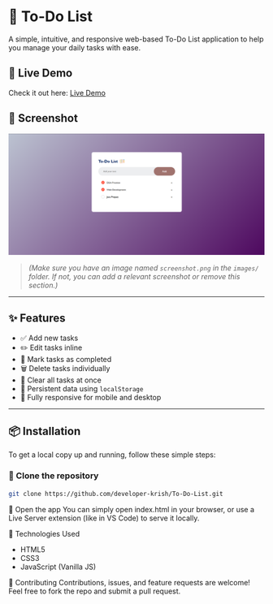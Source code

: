 # 📝 To-Do List

A simple, intuitive, and responsive web-based To-Do List application to help you manage your daily tasks with ease.

## 🚀 Live Demo

Check it out here: [Live Demo](https://developer-krish.github.io/To-Do-List/)

## 📸 Screenshot

![To-Do List Screenshot](./images/screenshot.png)

> *(Make sure you have an image named `screenshot.png` in the `images/` folder. If not, you can add a relevant screenshot or remove this section.)*

---

## ✨ Features

- ✅ Add new tasks
- ✏️ Edit tasks inline
- 📌 Mark tasks as completed
- 🗑️ Delete tasks individually
- 🔄 Clear all tasks at once
- 💾 Persistent data using `localStorage`
- 📱 Fully responsive for mobile and desktop

---

## 📦 Installation

To get a local copy up and running, follow these simple steps:

### 🔧 Clone the repository

```bash
git clone https://github.com/developer-krish/To-Do-List.git
```
🚀 Open the app
You can simply open index.html in your browser, or use a Live Server extension (like in VS Code) to serve it locally.

📌 Technologies Used
* HTML5
* CSS3
* JavaScript (Vanilla JS)

🙌 Contributing
Contributions, issues, and feature requests are welcome!
Feel free to fork the repo and submit a pull request.
